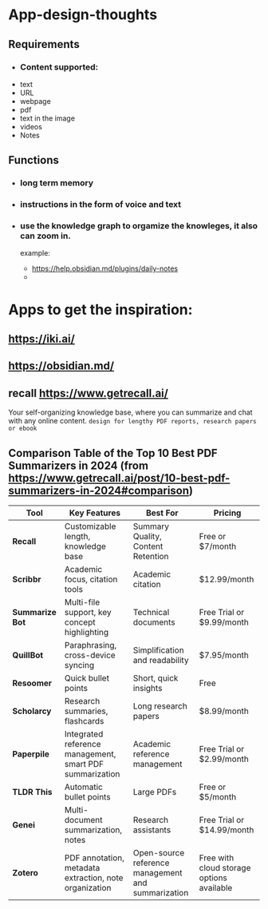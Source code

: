 # App-design-thoughts
## Requirements
- ### Content supported:
- text
- URL
- webpage
- pdf
- text in the image
- videos
- Notes

## Functions
- ### long term memory

- ### instructions in the form of voice and text

- ### use the knowledge graph to orgamize the knowleges, it also can zoom in.
  example:
  - https://help.obsidian.md/plugins/daily-notes
  - 


# Apps to get the inspiration:
## https://iki.ai/

## https://obsidian.md/

## recall https://www.getrecall.ai/

Your self-organizing knowledge base, where you can summarize and chat with any online content.
`design for lengthy PDF reports, research papers or ebook`
## Comparison Table of the Top 10 Best PDF Summarizers in 2024 (from https://www.getrecall.ai/post/10-best-pdf-summarizers-in-2024#comparison)

| Tool         | Key Features                                            | Best For                                      | Pricing                                  |
|--------------|----------------------------------------------------------|-----------------------------------------------|-------------------------------------------|
| **Recall**   | Customizable length, knowledge base                     | Summary Quality, Content Retention            | Free or $7/month                          |
| **Scribbr**  | Academic focus, citation tools                          | Academic citation                             | $12.99/month                              |
| **Summarize Bot** | Multi-file support, key concept highlighting          | Technical documents                           | Free Trial or $9.99/month                 |
| **QuillBot** | Paraphrasing, cross-device syncing                      | Simplification and readability                | $7.95/month                               |
| **Resoomer** | Quick bullet points                                     | Short, quick insights                         | Free                                      |
| **Scholarcy**| Research summaries, flashcards                          | Long research papers                          | $8.99/month                               |
| **Paperpile**| Integrated reference management, smart PDF summarization| Academic reference management                 | Free Trial or $2.99/month                 |
| **TLDR This**| Automatic bullet points                                 | Large PDFs                                    | Free or $5/month                          |
| **Genei**    | Multi-document summarization, notes                     | Research assistants                           | Free Trial or $14.99/month                |
| **Zotero**   | PDF annotation, metadata extraction, note organization  | Open-source reference management and summarization | Free with cloud storage options available |
